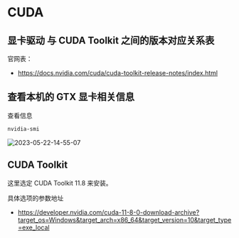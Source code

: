 # CUDA

## 显卡驱动 与 CUDA Toolkit 之间的版本对应关系表

官网表：

- https://docs.nvidia.com/cuda/cuda-toolkit-release-notes/index.html

## 查看本机的 GTX 显卡相关信息

查看信息

```bash
nvidia-smi
```

![2023-05-22-14-55-07](https://cdn.jsdelivr.net/gh/ruan-cat/img-store/img/2023-05-22-14-55-07.png)

## CUDA Toolkit

这里选定 CUDA Toolkit 11.8 来安装。

具体选项的参数地址

- https://developer.nvidia.com/cuda-11-8-0-download-archive?target_os=Windows&target_arch=x86_64&target_version=10&target_type=exe_local
